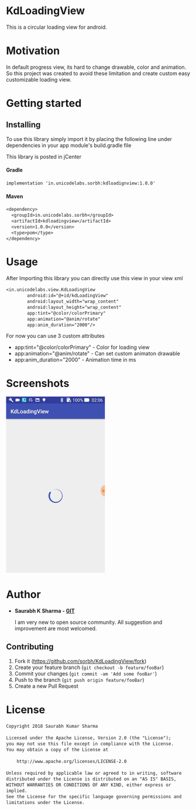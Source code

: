 # KdLoadingView
This is a circular loading view for android.
  
# Motivation

In default progress view, its hard to change drawable, color and animation. So this project was created to avoid these limitation and create custom easy customizable loading view.

# Getting started

## Installing 
To use this library simply import it by placing the following line under dependencies in your app module's build.gradle file

This library is posted in jCenter

#### Gradle
```
implementation 'in.unicodelabs.sorbh:kdloadignview:1.0.0'
```

#### Maven
```
<dependency>
  <groupId>in.unicodelabs.sorbh</groupId>
  <artifactId>kdloadingview</artifactId>
  <version>1.0.0</version>
  <type>pom</type>
</dependency>
```

# Usage

After Importing this library you can directly use this view in your view xml

    <in.unicodelabs.view.KdLoadingView
            android:id="@+id/kdLoadingView"
            android:layout_width="wrap_content"
            android:layout_height="wrap_content"
            app:tint="@color/colorPrimary"
            app:animation="@anim/rotate"
            app:anim_duration="2000"/>
            
  For now you can use 3 custom attributes

  * app:tint="@color/colorPrimary" - Color for loading view
  * app:animation="@anim/rotate" - Can set custom animaton drawable
  * app:anim_duration="2000" - Animation time in ms
  
# Screenshots
![alt text](https://github.com/sorbh/KdLoadingView/blob/master/raw/demo.gif) 

# Author
  * **Saurabh K Sharma - [GIT](https://github.com/Sorbh)**
  
      I am very new to open source community. All suggestion and improvement are most welcomed. 
  
 
## Contributing

1. Fork it (<https://github.com/sorbh/KdLoadingView/fork>)
2. Create your feature branch (`git checkout -b feature/fooBar`)
3. Commit your changes (`git commit -am 'Add some fooBar'`)
4. Push to the branch (`git push origin feature/fooBar`)
5. Create a new Pull Request


# License

```
Copyright 2018 Saurabh Kumar Sharma

Licensed under the Apache License, Version 2.0 (the "License");
you may not use this file except in compliance with the License.
You may obtain a copy of the License at

    http://www.apache.org/licenses/LICENSE-2.0

Unless required by applicable law or agreed to in writing, software
distributed under the License is distributed on an "AS IS" BASIS,
WITHOUT WARRANTIES OR CONDITIONS OF ANY KIND, either express or implied.
See the License for the specific language governing permissions and
limitations under the License.
```
